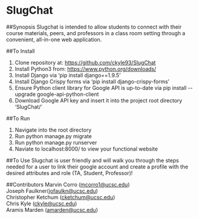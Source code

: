 # SlugChat

##Synopsis
Slugchat is intended to allow students to connect with their course materials, peers, and professors in a class room setting through a convenient, all-in-one web application.

##To Install
1) Clone repository at: https://github.com/ckyle93/SlugChat</br>
2) Install Python3 from: https://www.python.org/downloads/</br>
3) Install Django via ‘pip install django==1.9.5’</br>
4) Install Django Crispy forms via ‘pip install django-crispy-forms’</br>
5) Ensure Python client library for Google API is up-to-date via pip install --upgrade google-api-python-client</br>
6) Download Google API key and insert it into the project root directory ‘SlugChat/’

##To Run
1) Navigate into the root directory</br>
2) Run python manage.py migrate</br>
3) Run python manage.py runserver</br>
4) Naviate to localhost:8000/ to view your functional website

##To Use
Slugchat is user friendly and will walk you through the steps needed for a user to link their google account and create a profile with the desired attributes and role (TA, Student, Professor)!

##Contributors
Marvin Corro (mcorro1@ucsc.edu)</br>
Joseph Faulkner(jofaulkn@ucsc.edu)</br>
Christopher Ketchum (cketchum@ucsc.edu)</br>
Chris Kyle (ckyle@ucsc.edu)</br>
Aramis Marden (amarden@ucsc.edu)</br>

